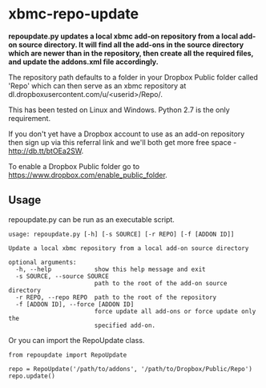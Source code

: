xbmc-repo-update
================

**repoupdate.py updates a local xbmc add-on repository from a local add-on source directory. It will find all the add-ons in the source directory which are newer than in the repository, then create all the required files, and update the addons.xml file accordingly.**

The repository path defaults to a folder in your Dropbox Public folder called 'Repo' which can then serve as an xbmc repository at dl.dropboxusercontent.com/u/\<userid\>/Repo/.

This has been tested on Linux and Windows. Python 2.7 is the only requirement.

If you don't yet have a Dropbox account to use as an add-on repository then sign up via this referral link and we'll both get more free space - http://db.tt/btOEa2SW.

To enable a Dropbox Public folder go to https://www.dropbox.com/enable_public_folder.

Usage
--------

repoupdate.py can be run as an executable script.

    usage: repoupdate.py [-h] [-s SOURCE] [-r REPO] [-f [ADDON ID]]
    
    Update a local xbmc repository from a local add-on source directory
    
    optional arguments:
      -h, --help            show this help message and exit
      -s SOURCE, --source SOURCE
                            path to the root of the add-on source directory
      -r REPO, --repo REPO  path to the root of the repository
      -f [ADDON ID], --force [ADDON ID]
                            force update all add-ons or force update only the
                            specified add-on.


Or you can import the RepoUpdate class.
    
    from repoupdate import RepoUpdate
        
    repo = RepoUpdate('/path/to/addons', '/path/to/Dropbox/Public/Repo')
    repo.update()
